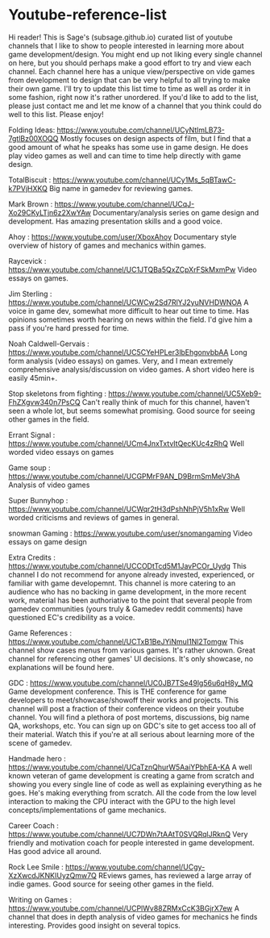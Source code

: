 # Youtube-reference-list

Hi reader! This is Sage's (subsage.github.io) curated list of youtube channels that I like to show to people interested in learning more about game development/design. You might end up not liking every single channel on here, but you should perhaps make a good effort to try and view each channel. Each channel here has a unique view/perspective on vide games from development to design that can be very helpful to all trying to make their own game. I'll try to update this list time to time as well as order it in some fashion, right now it's rather unordered. If you'd like to add to the list, please just contact me and let me know of a channel that you think could do well to this list. Please enjoy!

Folding Ideas: https://www.youtube.com/channel/UCyNtlmLB73-7gtlBz00XOQQ
Mostly focuses on design aspects of film, but I find that a good amount of what he speaks has some use in game design. He does play video games as well and can time to time help directly with game design.

TotalBiscuit : https://www.youtube.com/channel/UCy1Ms_5qBTawC-k7PVjHXKQ
Big name in gamedev for reviewing games.

Mark Brown : https://www.youtube.com/channel/UCqJ-Xo29CKyLTjn6z2XwYAw
Documentary/analysis series on game design and development. Has amazing presentation skills and a good voice.

Ahoy : https://www.youtube.com/user/XboxAhoy
Documentary style overview of history of games and mechanics within games. 

Raycevick : https://www.youtube.com/channel/UC1JTQBa5QxZCpXrFSkMxmPw
Video essays on games.

Jim Sterling : https://www.youtube.com/channel/UCWCw2Sd7RlYJ2yuNVHDWNOA
A voice in game dev, somewhat more difficult to hear out time to time. Has opinions sometimes worth hearing on news within the field. I'd give him a pass if you're hard pressed for time.

Noah Caldwell-Gervais : https://www.youtube.com/channel/UC5CYeHPLer3lbEhgonvbbAA
Long form analysis (video essays) on games. Very, and I mean extremely comprehensive analysis/discussion on video games. A short video here is easily 45min+.

Stop skeletons from fighting : https://www.youtube.com/channel/UC5Xeb9-FhZXgvw340n7PsCQ
Can't really think of much for this channel, haven't seen a whole lot, but seems somewhat promising. Good source for seeing other games in the field.

Errant Signal : https://www.youtube.com/channel/UCm4JnxTxtvItQecKUc4zRhQ
Well worded video essays on games

Game soup : https://www.youtube.com/channel/UCGPMrF9AN_D9BrmSmMeV3hA
Analysis of video games

Super Bunnyhop : https://www.youtube.com/channel/UCWqr2tH3dPshNhPjV5h1xRw
Well worded criticisms and reviews of games in general. 

snowman Gaming : https://www.youtube.com/user/snomangaming
Video essays on game design

Extra Credits : https://www.youtube.com/channel/UCCODtTcd5M1JavPCOr_Uydg
This channel I do not recommend for anyone already invested, experienced, or familiar with game developemnt. This channel is more catering to an audience who has no backing in game development, in the more recent work, material has been authoriative to the point that several people from gamedev communities (yours truly & Gamedev reddit comments) have questioned EC's credibility as a voice.

Game References : https://www.youtube.com/channel/UCTxB1BeJYiNmuI1Nl2Tomgw
This channel show cases menus from various games. It's rather uknown. Great channel for referencing other games' UI decisions. It's only showcase, no explanations will be found here.

GDC : https://www.youtube.com/channel/UC0JB7TSe49lg56u6qH8y_MQ
Game development conference. This is THE conference for game developers to meet/showcase/showoff their works and projects. This channel will post a fraction of their conference videos on their youtube channel. You will find a plethora of post mortems, discussions, big name QA, workshops, etc. You can sign up on GDC's site to get access too all of their material. Watch this if you're at all serious about learning more of the scene of gamedev.

Handmade hero : https://www.youtube.com/channel/UCaTznQhurW5AaiYPbhEA-KA
A well known veteran of game development is creating a game from scratch and showing you every single line of code as well as explaining everything as he goes. He's making everything from scratch. All the code from the low level interaction to making the CPU interact with the GPU to the high level concepts/implementations of game mechanics.

Career Coach : https://www.youtube.com/channel/UC7DWn7tAAtT0SVQRqlJRknQ
Very friendly and motivation coach for people interested in game development. Has good advice all around.

Rock Lee Smile : https://www.youtube.com/channel/UCgy-XzXwcdJKNKIUyzQmw7Q
REviews games, has reviewed a large array of indie games. Good source for seeing other games in the field.


Writing on Games : https://www.youtube.com/channel/UCPlWv88ZRMxCcK3BGjrX7ew
A channel that does in depth analysis of video games for mechanics he finds interesting. Provides good insight on several topics.

